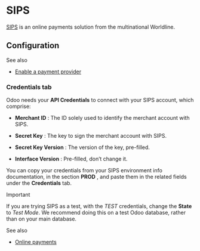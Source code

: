 # SIPS

[SIPS](https://sips.worldline.com/) is an online payments solution from the
multinational Worldline.

## Configuration

See also

  * [Enable a payment provider](../payment_providers.html#payment-providers-add-new)

### Credentials tab

Odoo needs your **API Credentials** to connect with your SIPS account, which
comprise:

  * **Merchant ID** : The ID solely used to identify the merchant account with SIPS.

  * **Secret Key** : The key to sign the merchant account with SIPS.

  * **Secret Key Version** : The version of the key, pre-filled.

  * **Interface Version** : Pre-filled, don’t change it.

You can copy your credentials from your SIPS environment info documentation,
in the section **PROD** , and paste them in the related fields under the
**Credentials** tab.

Important

If you are trying SIPS as a test, with the _TEST_ credentials, change the
**State** to _Test Mode_. We recommend doing this on a test Odoo database,
rather than on your main database.

See also

  * [Online payments](../payment_providers.html)

